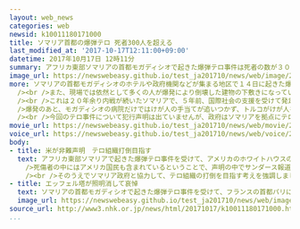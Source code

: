 ```yaml
---
layout: web_news
categories: web
newsid: k10011180171000
title: ソマリア首都の爆弾テロ 死者300人を超える
last_modified_at: '2017-10-17T12:11:00+09:00'
datetime: 2017年10月17日 12時11分
summary: アフリカ東部ソマリアの首都モガディシオで起きた爆弾テロ事件は死者の数が３００人を超え、５年前に正式な政府が発足してから最悪の被害となり、犠牲者の数はさらに増えると見られています。
image_url: https://newswebeasy.github.io/test_ja201710/news/web/image/2017/10/17/K10011180171_1710171306_1710171309_01_03.jpg
more: ソマリアの首都モガディシオのホテルや政府機関などが集まる地区で１４日に起きた爆弾テロ事件では、多くの人が倒壊した建物の下敷きになったと見られ、ロイター通信などは、地元の病院関係者の話としてこれまでに死者の数が３００人を超えたほか、けが人が４００人近くに上っていると伝えています。<br
  /><br />また、現場では依然として多くの人が爆発により倒壊した建物の下敷きになっていると見られることから、犠牲者はさらに増えると見られるということです。<br
  /><br />これは２０年余り内戦が続いたソマリアで、５年前、国際社会の支援を受けて発足した現在の政府にとって、最悪のテロ被害だということです。<br /><br
  />爆発のあと、モガディシオの病院だけではけが人の手当てが追いつかず、トルコがけが人を受け入れるため輸送機を派遣したほか、ケニアなどの周辺国も医療支援を申し出ています。<br
  /><br />今回のテロ事件について犯行声明は出ていませんが、政府はソマリアを拠点にテロを繰り返しているイスラム過激派組織「アッシャバーブ」による犯行と断定し捜査しています。
movie_url: https://newswebeasy.github.io/test_ja201710/news/web/movie/2017/10/17/k10011180171_201710171306_201710171309.mp4
voice_url: https://newswebeasy.github.io/test_ja201710/news/web/voice/2017/10/17/k10011180171_201710171306_201710171309.mp3
body:
- title: 米が非難声明　テロ組織打倒目指す
  text: アフリカ東部ソマリアで起きた爆弾テロ事件を受けて、アメリカのホワイトハウスのサンダース報道官は１６日、哀悼の意を示す声明を出しました。<br /><br
    />死傷者の中にはアメリカ国民も含まれているということで、声明の中でサンダース報道官は、「罪のない男性や女性、そして子どもたちを狙った、分別のない大量殺りくだ」としてテロを強く非難しています。<br
    /><br />そのうえでソマリア政府と協力して、テロ組織の打倒を目指す考えを強調しました。
- title: エッフェル塔が照明消して哀悼
  text: ソマリアの首都モガディシオで起きた爆弾テロ事件を受けて、フランスの首都パリにあるエッフェル塔では１６日夜、塔のすべての照明を消して犠牲者に哀悼の意を示しました。
  image_url: https://newswebeasy.github.io/test_ja201710/news/web/image/2017/10/17/K10011180171_1710171119_1710171122_01_04.jpg
source_url: http://www3.nhk.or.jp/news/html/20171017/k10011180171000.html
...
```

